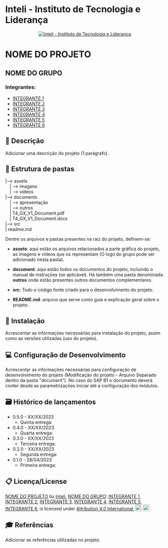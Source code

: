 # Inteli - Instituto de Tecnologia e Liderança 

<p align="center">
<a href= "https://www.inteli.edu.br/"><img src="https://s3.amazonaws.com/gupy5/production/companies/26702/career/63484/images/2022-04-28_16-56_logo.png" alt="Inteli - Instituto de Tecnologia e Liderança" border="0"></a>
</p>

# NOME DO PROJETO

## NOME DO GRUPO

### Integrantes: 
- <a href="#">INTEGRANTE 1</a>
- <a href="#">INTEGRANTE 2</a>
- <a href="#">INTEGRANTE 3</a>
- <a href="#">INTEGRANTE 4</a>
- <a href="#">INTEGRANTE 5</a>
- <a href="#">INTEGRANTE 6</a>

## 📝 Descrição

Adicionar uma descrição do projeto (1 parágrafo).

## 📁 Estrutura de pastas

|--> assets<br>
  &emsp;| --> imagens <br>
  &emsp;| --> vídeos <br>
|--> documents<br>
  &emsp;| --> apresentação <br>
  &emsp;| --> outros <br>
  &emsp;| T4_GX_V1_Document.pdf<br>
  &emsp;| T4_GX_V1_Document.docx<br>
|--> src<br>
| readme.md<br>

Dentre os arquivos e pastas presentes na raiz do projeto, definem-se:

- <b>assets</b>: aqui estão os arquivos relacionados a parte gráfica do projeto, as imagens e vídeos que os representam (O logo do grupo pode ser adicionado nesta pasta).

- <b>document</b>: aqui estão todos os documentos do projeto, incluindo o manual de instruções (se aplicável). Há também uma pasta denominada <b>outros</b> onde estão presentes outros documentos complementares.

- <b>src</b>: Todo o código fonte criado para o desenvolvimento do projeto.

- <b>README.md</b>: arquivo que serve como guia e explicação geral sobre o projeto.

## 🔧 Instalação

Acrescentar as informações necessárias para instalação do projeto, assim como as versões utilizadas (uso do projeto).


## 💻 Configuração de Desenvolvimento

Acrescentar as informações necessárias para configuração de desenvolvimento do projeto (Modificação do projeto - Arquivo Separado dentro da pasta "document"). No caso do SAP B1 o documento deverá conter desde as parametrizações iniciar até a configuração dos módulos.


## 🗃 Histórico de lançamentos

* 0.5.0 - XX/XX/2023
    * Quinta entrega:
* 0.4.0 - XX/XX/2023
    * Quarta entrega:
* 0.3.0 - XX/XX/2023
    * Terceira entrega:
* 0.2.0 - XX/XX/2023
    * Segunda entrega:
* 0.1.0 - 28/04/2023
    * Primeira entrega:

	
## 📋 Licença/License

<p xmlns:cc="http://creativecommons.org/ns#" xmlns:dct="http://purl.org/dc/terms/"><a property="dct:title" rel="cc:attributionURL" href="https://github.com/2023M6T4-Inteli">NOME DO PROJETO</a> by <a rel="cc:attributionURL dct:creator" property="cc:attributionName" href="https://github.com/InteliProjects">Inteli</a>, <a rel="cc:attributionURL dct:creator" property="cc:attributionName" href="https://github.com/2023M6T4-Inteli/Projeto5">NOME DO GRUPO</a>: <a href="#">INTEGRANTE 1</a>,  <a href="#">INTEGRANTE 2</a>,  <a href="#">INTEGRANTE 3</a>,  <a href="#">INTEGRANTE 4</a>,  <a href="#">INTEGRANTE 5</a>,  <a href="#">INTEGRANTE 6</a>,
is licensed under <a href="http://creativecommons.org/licenses/by/4.0/?ref=chooser-v1" target="_blank" rel="license noopener noreferrer" style="display:inline-block;">Attribution 4.0 International <img style="height:22px!important;margin-left:3px;vertical-align:text-bottom;" src="https://mirrors.creativecommons.org/presskit/icons/cc.svg?ref=chooser-v1"><img style="height:22px!important;margin-left:3px;vertical-align:text-bottom;" src="https://mirrors.creativecommons.org/presskit/icons/by.svg?ref=chooser-v1"></a></p>


## 🎓 Referências

Adicionar as referências utilizadas no projeto.
